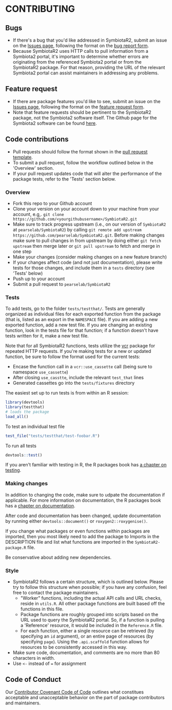 # CONTRIBUTING #

## Bugs

* If there's a bug that you'd like addressed in SymbiotaR2, submit an issue on the [Issues page](https://github.com/pearselab/SymbiotaR2/issues), following the format on the [bug report form](https://github.com/pearselab/SymbiotaR2/blob/master/.github/ISSUE_TEMPLATE/bug_report.md).
* Because SymbiotaR2 uses HTTP calls to pull information from a Symbiota2 portal, it's important to determine whether errors are originating from the referenced Symbiota2 portal or from the SymbiotaR2 package. For that reason, providing the URL of the relevant Symbiota2 portal can assist maintainers in addressing any problems.

## Feature request

* If there are package features you'd like to see, submit an issue on the [Issues page](https://github.com/pearselab/SymbiotaR2/issues), following the format on the [feature request form](https://github.com/pearselab/SymbiotaR2/blob/master/.github/ISSUE_TEMPLATE/feature_request.md).
* Note that feature requests should be pertinent to the SymbiotaR2 package, not the Symbiota2 software itself. The Github page for the Symbiota2 software can be found [here](https://github.com/Symbiota2/Symbiota2).

## Code contributions

* Pull requests should follow the format shown in the [pull request template](https://github.com/pearselab/SymbiotaR2/blob/master/.github/PULL_REQUEST_TEMPLATE/pull_request_template.md).
* To submit a pull request, follow the workflow outlined below in the 'Overview' section.
* If your pull request updates code that will alter the performance of the package tests, refer to the 'Tests' section below.

### Overview

* Fork this repo to your Github account
* Clone your version on your account down to your machine from your account, e.g,. `git clone https://github.com/<yourgithubusername>/SymbiotaR2.git`
* Make sure to track progress upstream (i.e., on our version of `SymbiotaR2` at `pearselab/SymbiotaR2`) by calling `git remote add upstream https://github.com/pearselab/SymbiotaR2.git`. Before making changes make sure to pull changes in from upstream by doing either `git fetch upstream` then merge later or `git pull upstream` to fetch and merge in one step
* Make your changes (consider making changes on a new feature branch)
* If your changes affect code (and not just documentation), please write tests for those changes, and include them in a `tests` directory (see 'Tests' below)
* Push up to your account
* Submit a pull request to `pearselab/SymbiotaR2`

### Tests

To add tests, go to the folder `tests/testthat/`. Tests are generally organized as individual files for each exported function from the package (that is, listed as an export in the `NAMESPACE` file). If you are adding a new exported function, add a new test file. If you are changing an existing function, look in the tests file for that function; if a function doesn't have tests written for it, make a new test file.

Note that for all SymbiotaR2 functions, tests utilize the [vcr](https://github.com/ropensci/vcr) package for repeated HTTP requests. If you're making tests for a new or updated function, be sure to follow the format used for the current tests: 
* Encase the function call in a `vcr::use_cassette` call (being sure to namespace `use_cassette`)
* After closing `use_casstte`, include the relevant `test_that` lines
* Generated cassettes go into the `tests/fixtures` directory

The easiest set up to run tests is from within an R session:

```r
library(devtools)
library(testthat)
# loads the package
load_all()
```

To test an individual test file

```r
test_file("tests/testthat/test-foobar.R")
```

To run all tests

```r
devtools::test()
```

If you aren't familiar with testing in R, the R packages book has [a chapter on testing](http://r-pkgs.had.co.nz/tests.html).


### Making changes

In addition to changing the code, make sure to udpate the documentation if applicable. For more information on documentation, the R packages book has a [chapter on documentation](http://r-pkgs.had.co.nz/man.html).

After code and documentation has been changed, update documentation by running either `devtools::document()` or `roxygen2::roxygenise()`.

If you change what packages or even functions within packages are imported, then you most likely need to add the package to Imports in the DESCRIPTION file and list what functions are imported in the `SymbiotaR2-package.R` file.

Be conservative about adding new dependencies.


### Style

* SymbiotaR2 follows a certain structure, which is outlined below. Please try to follow this structure when possible; if you have any confusion, feel free to contact the package maintainers.
  * "Worker" functions, including the actual API calls and URL checks, reside in `utils.R`. All other package functions are built based off the functions in this file.
  * Package functions are roughly grouped into scripts based on the URL used to query the SymbiotaR2 portal. So, if a function is pulling a 'Reference' resource, it would be included in the `Reference.R` file.
  * For each function, either a single resource can be retrieved (by specifying an `id` argument), or an entire page of resources (by specifying `page`). Using the `.api.scaffold` function allows for resources to be consistently accessed in this way.
* Make sure code, documentation, and comments are no more than 80 characters in width.
* Use `<-` instead of `=` for assignment

## Code of Conduct
Our [Contributor Covenant Code of Code](https://github.com/pearselab/SymbiotaR2/blob/master/CODE_OF_CONDUCT.md) outlines what constitues acceptable and unacceptable behavior on the part of package contributors and maintainers. 
